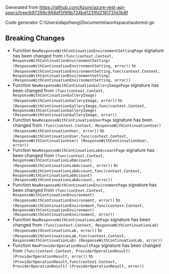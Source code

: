 
Generated from https://github.com/Azure/azure-rest-api-specs/tree/b97299c968df5f99b724bd1231fd2161731d3b8f

Code generator C:\Users\dapzhang\Documents\workspace\autorest.go

## Breaking Changes

- Function `NewResponseWithContinuationEnvironmentSettingPage` signature has been changed from `(func(context.Context, ResponseWithContinuationEnvironmentSetting) (ResponseWithContinuationEnvironmentSetting, error))` to `(ResponseWithContinuationEnvironmentSetting,func(context.Context, ResponseWithContinuationEnvironmentSetting) (ResponseWithContinuationEnvironmentSetting, error))`
- Function `NewResponseWithContinuationGalleryImagePage` signature has been changed from `(func(context.Context, ResponseWithContinuationGalleryImage) (ResponseWithContinuationGalleryImage, error))` to `(ResponseWithContinuationGalleryImage,func(context.Context, ResponseWithContinuationGalleryImage) (ResponseWithContinuationGalleryImage, error))`
- Function `NewResponseWithContinuationUserPage` signature has been changed from `(func(context.Context, ResponseWithContinuationUser) (ResponseWithContinuationUser, error))` to `(ResponseWithContinuationUser,func(context.Context, ResponseWithContinuationUser) (ResponseWithContinuationUser, error))`
- Function `NewResponseWithContinuationLabAccountPage` signature has been changed from `(func(context.Context, ResponseWithContinuationLabAccount) (ResponseWithContinuationLabAccount, error))` to `(ResponseWithContinuationLabAccount,func(context.Context, ResponseWithContinuationLabAccount) (ResponseWithContinuationLabAccount, error))`
- Function `NewResponseWithContinuationEnvironmentPage` signature has been changed from `(func(context.Context, ResponseWithContinuationEnvironment) (ResponseWithContinuationEnvironment, error))` to `(ResponseWithContinuationEnvironment,func(context.Context, ResponseWithContinuationEnvironment) (ResponseWithContinuationEnvironment, error))`
- Function `NewResponseWithContinuationLabPage` signature has been changed from `(func(context.Context, ResponseWithContinuationLab) (ResponseWithContinuationLab, error))` to `(ResponseWithContinuationLab,func(context.Context, ResponseWithContinuationLab) (ResponseWithContinuationLab, error))`
- Function `NewProviderOperationResultPage` signature has been changed from `(func(context.Context, ProviderOperationResult) (ProviderOperationResult, error))` to `(ProviderOperationResult,func(context.Context, ProviderOperationResult) (ProviderOperationResult, error))`

